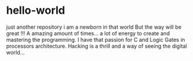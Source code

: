 # hello-world
just another repository
i am a newborn in that world
But the way will be great !!!
A amazing amount of times... a lot of energy to create and mastering the programming.
I have that passion for C and Logic Gates in processors architecture.
Hacking is a thrill and a way of seeing the digital world...
